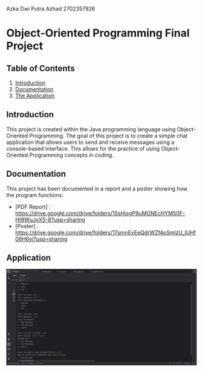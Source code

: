 Azka Dwi Putra Azhad 2702357926

# Object-Oriented Programming Final Project

## Table of Contents
1. [Introduction](#introduction)
2. [Documentation](#documentation)
3. [The Application](#application)

## Introduction
This project is created within the Java programming language using Object-Oriented Programming. The goal of this project is to create a simple chat application that allows users to send and receive messages using a console-based interface. This allows for the practice of using Object-Oriented Programming concepts in coding.

## Documentation
This project has been documented in a report and a poster showing how the program functions:

- [PDF Report] : https://drive.google.com/drive/folders/1SsHjsgP9uMGNEcHYM50F-Ht9WuJvX5-8?usp=sharing
- [Poster] : https://drive.google.com/drive/folders/17smnEvEeQdrWZf4oSmlzU_lUHf06H6yj?usp=sharing

## Application 

![Application Screenshot](Screenshot.png)
